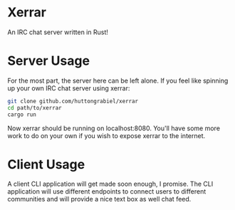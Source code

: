 # Xerrar

An IRC chat server written in Rust!

# Server Usage

For the most part, the server here can be left alone. If you feel like spinning up
your own IRC chat server using xerrar:

```bash
git clone github.com/huttongrabiel/xerrar
cd path/to/xerrar
cargo run
```

Now xerrar should be running on localhost:8080. You'll have some more work to do
on your own if you wish to expose xerrar to the internet.

# Client Usage

A client CLI application will get made soon enough, I promise. The CLI application
will use different endpoints to connect users to different communities and will
provide a nice text box as well chat feed.
